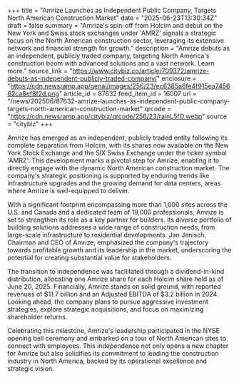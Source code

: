 +++
title = "Amrize Launches as Independent Public Company, Targets North American Construction Market"
date = "2025-06-23T13:30:34Z"
draft = false
summary = "Amrize's spin-off from Holcim and debut on the New York and Swiss stock exchanges under 'AMRZ' signals a strategic focus on the North American construction sector, leveraging its extensive network and financial strength for growth."
description = "Amrize debuts as an independent, publicly traded company, targeting North America's construction boom with advanced solutions and a vast network. Learn more."
source_link = "https://www.citybiz.co/article/709372/amrize-debuts-as-independent-publicly-traded-company/"
enclosure = "https://cdn.newsramp.app/genai/images/256/23/ec6385a6fe4f915ea745662ca8ef8f2d.png"
article_id = 87632
feed_item_id = 16007
url = "/news/202506/87632-amrize-launches-as-independent-public-company-targets-north-american-construction-market"
qrcode = "https://cdn.newsramp.app/citybiz/qrcode/256/23/rainL5fO.webp"
source = "citybiz"
+++

<p>Amrize has emerged as an independent, publicly traded entity following its complete separation from Holcim, with its shares now available on the New York Stock Exchange and the SIX Swiss Exchange under the ticker symbol 'AMRZ'. This development marks a pivotal step for Amrize, enabling it to directly engage with the dynamic North American construction market. The company's strategic positioning is supported by enduring trends like infrastructure upgrades and the growing demand for data centers, areas where Amrize is well-equipped to deliver.</p><p>With a significant footprint encompassing more than 1,000 sites across the U.S. and Canada and a dedicated team of 19,000 professionals, Amrize is set to strengthen its role as a key partner for builders. Its diverse portfolio of building solutions addresses a wide range of construction needs, from large-scale infrastructure to residential developments. Jan Jenisch, Chairman and CEO of Amrize, emphasized the company's trajectory towards profitable growth and its leadership in the market, underscoring the potential for creating substantial value for stakeholders.</p><p>The transition to independence was facilitated through a dividend-in-kind distribution, allocating one Amrize share for each Holcim share held as of June 20, 2025. Financially, Amrize stands on solid ground, with reported revenues of $11.7 billion and an Adjusted EBITDA of $3.2 billion in 2024. Looking ahead, the company plans to pursue aggressive investment strategies, explore strategic acquisitions, and focus on maximizing shareholder returns.</p><p>Celebrating this milestone, Amrize's leadership participated in the NYSE opening bell ceremony and embarked on a tour of North American sites to connect with employees. This independence not only opens a new chapter for Amrize but also solidifies its commitment to leading the construction industry in North America, backed by its operational excellence and strategic vision.</p>